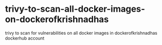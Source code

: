 # trivy-to-scan-all-docker-images-on-dockerofkrishnadhas
trivy to scan for vulnerabilities on all docker images in dockerofkrishnadhas dockerhub account
